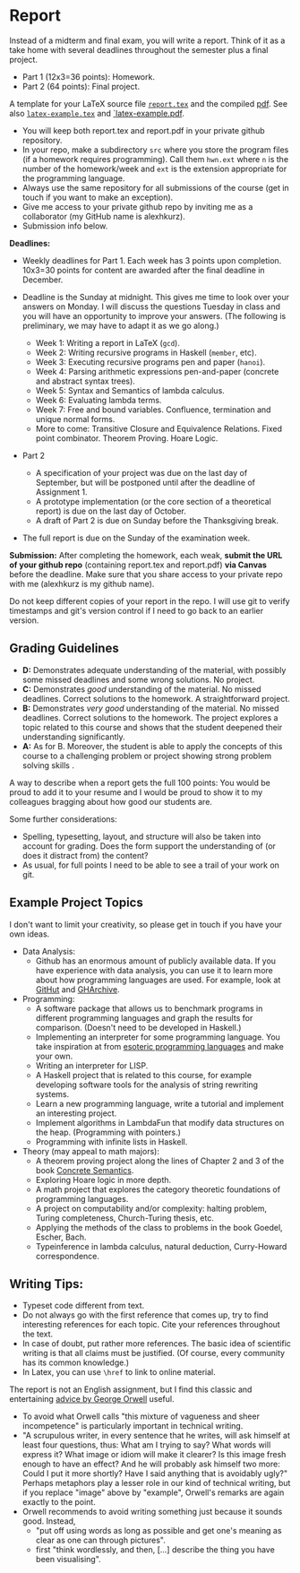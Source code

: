 # Report

Instead of a midterm and final exam, you will write a report. Think of it as a take home with several deadlines throughout the semester plus a final project.

- Part 1 (12x3=36 points): Homework.
- Part 2 (64 points): Final project.

A template for your LaTeX source file [`report.tex`](report/report.tex) and the compiled [pdf](report/report.pdf). See also [`latex-example.tex`](report/latex-example.tex) and [`latex-example.pdf](report/latex-example.pdf).

- You will keep both report.tex and report.pdf in your private github repository. 
- In your repo, make a subdirectory `src` where you store the program files  (if a homework requires programming). Call them `hwn.ext` where `n` is the number of the homework/week and `ext` is the extension appropriate for the programming language.
- Always use the same repository for all submissions of the course (get in touch if you want to make an exception).
- Give me access to your private github repo by inviting me as a collaborator (my GitHub name is alexhkurz).
- Submission info below.

**Deadlines:**
- Weekly deadlines for Part 1. Each week has 3 points upon completion.  10x3=30 points for content are awarded after the final deadline in December.
- Deadline is the Sunday at midnight. This gives me time to look over your answers on Monday. I will discuss the questions Tuesday in class and you will have an opportunity to improve your answers. (The following is preliminary, we may have to adapt it as we go along.)
    - Week 1: Writing a report in LaTeX (`gcd`).
    - Week 2: Writing recursive programs in Haskell (`member`, etc).
    - Week 3: Executing recursive programs pen and paper (`hanoi`).
    - Week 4: Parsing arithmetic expressions pen-and-paper (concrete and abstract syntax trees).
    - Week 5: Syntax and Semantics of lambda calculus.
    - Week 6: Evaluating lambda terms.
    - Week 7: Free and bound variables. Confluence, termination and unique normal forms.
    - More to come: Transitive Closure and Equivalence Relations. Fixed point combinator. Theorem Proving. Hoare Logic.

- Part 2 
    - A specification of your project was due on the last day of September, but will be postponed until after the deadline of Assignment 1.
    - A prototype implementation (or the core section of a theoretical report) is due on the last day of October.
    - A draft of Part 2 is due on Sunday before the Thanksgiving break.

- The full report is due on the Sunday of the examination week. 

**Submission:**  After completing the homework, each weak, **submit the URL of your github repo** (containing report.tex and report.pdf) **via Canvas** before the deadline. Make sure that you share access to your private repo with me (alexhkurz is my github name).

Do not keep different copies of your report in the repo. I will use git to verify timestamps and git's version control if I need to go back to an earlier version.

## Grading Guidelines

- **D:** Demonstrates adequate understanding of the material, with possibly some missed deadlines and some wrong solutions. No project.
- **C:** Demonstrates *good* understanding of the material. No missed deadlines. Correct solutions to the homework. A straightforward project.
- **B:** Demonstrates *very good* understanding of the material. No missed deadlines. Correct solutions to the homework. The project explores a topic related to this course and shows that the student deepened their understanding significantly.
- **A:** As for B. Moreover, the student is able to apply the concepts of this course to a challenging problem or project showing strong problem solving skills .

A way to describe when a report gets the full 100 points: You would be proud to add it to your resume and I would be proud to show it to my colleagues bragging about how good our students are.

Some further considerations:

- Spelling, typesetting, layout, and structure will also be taken into account for grading. Does the form support the understanding of (or does it distract from) the content? 
- As usual, for full points I need to be able to see a trail of your work on git. 

## Example Project Topics

I don't want to limit your creativity, so please get in touch if you have your own ideas.

- Data Analysis:
    - Github has an enormous amount of publicly available data. If you have experience with data analysis, you can use it to learn more about how programming languages are used. For example, look at [GitHut](https://githut.info/) and  [GHArchive](https://www.gharchive.org/).
- Programming:
    - A software package that allows us to benchmark programs in different programming languages and graph the results for comparison. (Doesn't need to be developed in Haskell.)
    - Implementing an interpreter for some programming language. You take inspiration at from [esoteric programming languages](https://en.wikipedia.org/wiki/Esoteric_programming_language) and make your own.
    - Writing an interpreter for LISP.
    - A Haskell project that is related to this course, for example developing software tools for the analysis of string rewriting systems.
    - Learn a new programming language, write a tutorial and implement an interesting project.
    - Implement algorithms in LambdaFun that modify data structures on the heap. (Programming with pointers.)
    - Programming with infinite lists in Haskell.
- Theory (may appeal to math majors):
    - A theorem proving project along the lines of Chapter 2 and 3 of the book [Concrete Semantics](http://concrete-semantics.org/).
    - Exploring Hoare logic in more depth.
    - A math project that explores the category theoretic foundations of programming languages. 
    - A project on computability and/or complexity: halting problem, Turing completeness, Church-Turing thesis, etc.
    - Applying the methods of the class to problems in the book Goedel, Escher, Bach.
    - Typeinference in lambda calculus, natural deduction, Curry-Howard correspondence.

## Writing Tips:

- Typeset code different from text.
- Do not always go with the first reference that comes up, try to find interesting references for each topic. Cite your references throughout the text.
- In case of doubt, put rather more references. The basic idea of scientific writing is that all claims must be justified. (Of course, every community has its common knowledge.) 
- In Latex, you can use  `\href` to link to online material.

The report is not an English assignment, but I find this classic and entertaining [advice by George Orwell](https://www.orwell.ru/library/essays/politics/english/e_polit) useful. 
- To avoid what Orwell calls "this mixture of vagueness and sheer incompetence" is particularly important in technical writing. 
- "A scrupulous writer, in every sentence that he writes, will ask himself at least four questions, thus: What am I trying to say? What words will express it? What image or idiom will make it clearer? Is this image fresh enough to have an effect? And he will probably ask himself two more: Could I put it more shortly? Have I said anything that is avoidably ugly?" Perhaps metaphors play a lesser role in our kind of technical writing, but if you replace "image" above by "example", Orwell's remarks are again exactly to the point.
- Orwell recommends to avoid writing something just because it sounds good. Instead, 
    - "put off using words as long as possible and get one's meaning as clear as one can through pictures". 
    - first "think wordlessly, and then, [...] describe the thing you have been visualising". 

